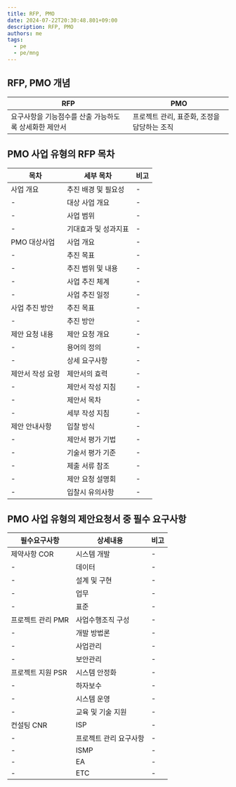 ```yaml
---
title: RFP, PMO
date: 2024-07-22T20:30:48.801+09:00
description: RFP, PMO
authors: me
tags:
  - pe
  - pe/mng
---
```


## RFP, PMO 개념

| RFP | PMO |
| --- | --- |
| 요구사항을 기능점수를 산출 가능하도록 상세화한 제안서 | 프로젝트 관리, 표준화, 조정을 담당하는 조직 |

## PMO 사업 유형의 RFP 목차

| 목차 | 세부 목차 | 비고 |
| --- | --- | --- |
| 사업 개요 | 추진 배경 및 필요성 | - |
| - | 대상 사업 개요 | - |
| - | 사업 범위 | - |
| - | 기대효과 및 성과지표 | - |
| PMO 대상사업 | 사업 개요 | - |
| - | 추진 목표 | - |
| - | 추진 범위 및 내용 | - |
| - | 사업 추진 체계 | - |
| - | 사업 추진 일정 | - |
| 사업 추진 방안 | 추진 목표 | - |
| - | 추진 방안 | - |
| 제안 요청 내용 | 제안 요청 개요 | - |
| - | 용어의 정의 | - |
| - | 상세 요구사항 | - |
| 제안서 작성 요령 | 제안서의 효력 | - |
| - | 제안서 작성 지침 | - |
| - | 제안서 목차 | - |
| - | 세부 작성 지침 | - |
| 제안 안내사항 | 입찰 방식 | - |
| - | 제안서 평가 기법 | - |
| - | 기술서 평가 기준 | - |
| - | 제출 서류 참조 | - |
| - | 제안 요청 설명회 | - |
| - | 입찰시 유의사항 | - |

## PMO 사업 유형의 제안요청서 중 필수 요구사항

| 필수요구사항 | 상세내용 | 비고 |
| --- | --- | --- |
| 제약사항 COR | 시스템 개발 | - |
| - | 데이터 | - |
| - | 설계 및 구현 | - |
| - | 업무 | - |
| - | 표준 | - |
| 프로젝트 관리 PMR | 사업수행조직 구성 | - |
| - | 개발 방법론 | - |
| - | 사업관리 | - |
| - | 보안관리 | - |
| 프로젝트 지원 PSR | 시스템 안정화 | - |
| - | 하자보수 | - |
| - | 시스템 운영 | - |
| - | 교육 및 기술 지원 | - |
| 컨설팅 CNR | ISP | - |
| - | 프로젝트 관리 요구사항 | - |
| - | ISMP | - |
| - | EA | - |
| - | ETC | - |
